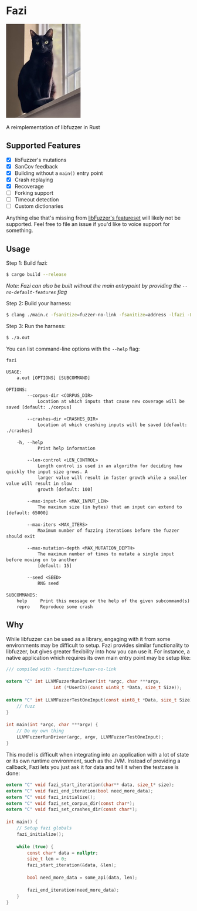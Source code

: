 # Fazi

![fazi](images/fazi.jpg "Fazi the cat")

A reimplementation of libfuzzer in Rust

## Supported Features

- [x] libFuzzer's mutations
- [x] SanCov feedback
- [x] Building without a `main()` entry point
- [x] Crash replaying
- [x] Recoverage
- [ ] Forking support
- [ ] Timeout detection
- [ ] Custom dictionaries

Anything else that's missing from [libFuzzer's featureset](https://www.llvm.org/docs/LibFuzzer.html#options) will likely not be supported. Feel free to file an issue if you'd like to voice support for something.

## Usage

Step 1: Build fazi:

```bash
$ cargo build --release
```

*Note: Fazi can also be built without the main entrypoint by providing the `--no-default-features` flag*

Step 2: Build your harness:

```bash
$ clang ./main.c -fsanitize=fuzzer-no-link -fsanitize=address -lfazi -L$FAZI_DIR/target/release/
```

Step 3: Run the harness:

```bash
$ ./a.out
```

You can list command-line options with the `--help` flag:

```
fazi

USAGE:
    a.out [OPTIONS] [SUBCOMMAND]

OPTIONS:
        --corpus-dir <CORPUS_DIR>
            Location at which inputs that cause new coverage will be saved [default: ./corpus]

        --crashes-dir <CRASHES_DIR>
            Location at which crashing inputs will be saved [default: ./crashes]

    -h, --help
            Print help information

        --len-control <LEN_CONTROL>
            Length control is used in an algorithm for deciding how quickly the input size grows. A
            larger value will result in faster growth while a smaller value will result in slow
            growth [default: 100]

        --max-input-len <MAX_INPUT_LEN>
            The maximum size (in bytes) that an input can extend to [default: 65000]

        --max-iters <MAX_ITERS>
            Maximum number of fuzzing iterations before the fuzzer should exit

        --max-mutation-depth <MAX_MUTATION_DEPTH>
            The maximum number of times to mutate a single input before moving on to another
            [default: 15]

        --seed <SEED>
            RNG seed

SUBCOMMANDS:
    help     Print this message or the help of the given subcommand(s)
    repro    Reproduce some crash
```

## Why

While libfuzzer can be used as a library, engaging with it from some environments may be difficult to setup. Fazi provides
similar functionality to libfuzzer, but gives greater flexibility into how you can use it. For instance, a native application
which requires its own main entry point may be setup like:

```c
/// compiled with -fsanitize=fuzer-no-link

extern "C" int LLVMFuzzerRunDriver(int *argc, char ***argv,
                  int (*UserCb)(const uint8_t *Data, size_t Size));

extern "C" int LLVMFuzzerTestOneInput(const uint8_t *Data, size_t Size) {
    // fuzz
}

int main(int *argc, char ***argv) {
    // Do my own thing
    LLVMFuzzerRunDriver(argc, argv, LLVMFuzzerTestOneInput);
}
```

This model is difficult when integrating into an application with a lot of state or its own runtime environment, such as
the JVM. Instead of providing a callback, Fazi lets you just ask it for data and tell it when the testcase is done:

```c
extern "C" void fazi_start_iteration(char** data, size_t* size);
extern "C" void fazi_end_iteration(bool need_more_data);
extern "C" void fazi_initialize();
extern "C" void fazi_set_corpus_dir(const char*);
extern "C" void fazi_set_crashes_dir(const char*);

int main() {
    // Setup fazi globals
    fazi_initialize();

    while (true) {
        const char* data = nullptr;
        size_t len = 0;
        fazi_start_iteration(&data, &len);

        bool need_more_data = some_api(data, len);

        fazi_end_iteration(need_more_data);
    }
}
```